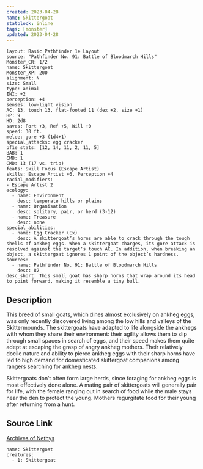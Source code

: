 ```yaml
---
created: 2023-04-28
name: Skittergoat
statblock: inline
tags: [monster]
updated: 2023-04-28
---
```

```statblock
layout: Basic Pathfinder 1e Layout
source: "Pathfinder No. 91: Battle of Bloodmarch Hills"
Monster_CR: 1/2
name: Skittergoat
Monster_XP: 200
alignment: N
size: Small
type: animal
INI: +2
perception: +4
senses: low-light vision
AC: 13, touch 13, flat-footed 11 (dex +2, size +1)
HP: 9
HD: 2d8
saves: Fort +3, Ref +5, Will +0
speed: 30 ft.
melee: gore +3 (1d4+1)
special_attacks: egg cracker
pf1e_stats: [12, 14, 11, 2, 11, 5]
BAB: 1
CMB: 1
CMD: 13 (17 vs. trip)
feats: Skill Focus (Escape Artist)
skills: Escape Artist +6, Perception +4
racial_modifiers:
- Escape Artist 2
ecology:
  - name: Environment
    desc: temperate hills or plains
  - name: Organisation
    desc: solitary, pair, or herd (3-12)
  - name: Treasure
    desc: none
special_abilities:
  - name: Egg Cracker (Ex)
    desc: A skittergoat’s horns are able to crack through the tough shells of ankheg eggs. When a skittergoat charges, its gore attack is resolved against the target’s touch AC. In addition, when breaking an object, a skittergoat ignores 1 point of the object’s hardness.
sources:
  - name: Pathfinder No. 91: Battle of Bloodmarch Hills
    desc: 82
desc_short: This small goat has sharp horns that wrap around its head to point forward, making it resemble a tiny bull.
```
## Description
This breed of small goats, which dines almost exclusively on ankheg eggs, was only recently discovered living among the low hills and valleys of the Skittermounds. The skittergoats have adapted to life alongside the ankhegs with whom they share their environment: their agility allows them to slip through small spaces in search of eggs, and their speed makes them quite adept at escaping the grasp of angry ankheg mothers. Their relatively docile nature and ability to pierce ankheg eggs with their sharp horns have led to high demand for domesticated skittergoat companions among rangers searching for ankheg nests.

Skittergoats don’t often form large herds, since foraging for ankheg eggs is most effectively done alone. A mating pair of skittergoats will generally pair for life, with the female ranging out in search of food while the male stays near the den to protect the young. Mothers regurgitate food for their young after returning from a hunt.
## Source Link
[Archives of Nethys](https://aonprd.com/MonsterDisplay.aspx?ItemName=Skittergoat)
```encounter-table
name: Skittergoat
creatures:
  - 1: Skittergoat
```

